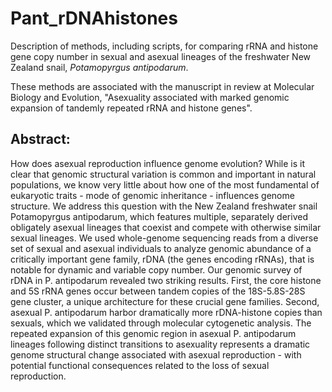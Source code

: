 # Pant_rDNAhistones
Description of methods, including scripts, for comparing rRNA and histone gene copy number in sexual and asexual lineages of the freshwater New Zealand snail, *Potamopyrgus antipodarum*.

These methods are associated with the manuscript in review at Molecular Biology and Evolution, "Asexuality associated with marked genomic expansion of tandemly repeated rRNA and histone genes".

## Abstract:

How does asexual reproduction influence genome evolution? While is it clear that genomic structural variation is common and important in natural populations, we know very little about how one of the most fundamental of eukaryotic traits - mode of genomic inheritance - influences genome structure. We address this question with the New Zealand freshwater snail Potamopyrgus antipodarum, which features multiple, separately derived obligately asexual lineages that coexist and compete with otherwise similar sexual lineages. We used whole-genome sequencing reads from a diverse set of sexual and asexual individuals to analyze genomic abundance of a critically important gene family, rDNA (the genes encoding rRNAs), that is notable for dynamic and variable copy number. Our genomic survey of rDNA in P. antipodarum revealed two striking results. First, the core histone and 5S rRNA genes occur between tandem copies of the 18S-5.8S-28S gene cluster, a unique architecture for these crucial gene families. Second, asexual P. antipodarum harbor dramatically more rDNA-histone copies than sexuals, which we validated through molecular cytogenetic analysis. The repeated expansion of this genomic region in asexual P. antipodarum lineages following distinct transitions to asexuality represents a dramatic genome structural change associated with asexual reproduction - with potential functional consequences related to the loss of sexual reproduction.

